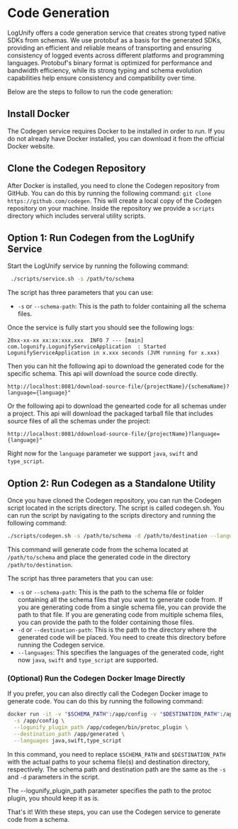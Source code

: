 # Code Generation

LogUnify offers a code generation service that creates strong typed native SDKs from schemas. We use protobuf as a basis for the generated SDKs, providing an efficient and reliable means of transporting and ensuring consistency of logged events across different platforms and programming languages. Protobuf's binary format is optimized for performance and bandwidth efficiency, while its strong typing and schema evolution capabilities help ensure consistency and compatibility over time. 

Below are the steps to follow to run the code generation:

## Install Docker

The Codegen service requires Docker to be installed in order to run. If you do not already have Docker installed, you can download it from the official Docker website.

## Clone the Codegen Repository

After Docker is installed, you need to clone the Codegen repository from GitHub. You can do this by running the following command: `git clone https://github.com/codegen`.
This will create a local copy of the Codegen repository on your machine. Inside the repository we provide a `scripts` directory which includes serveral utility 
scripts.

## Option 1: Run Codegen from the LogUnify Service
Start the LogUnify service by running the following command:

```bash
 ./scripts/service.sh -s /path/to/schema
```
The script has three parameters that you can use:

- `-s` or `--schema-path`: This is the path to folder containing all the schema files.

Once the service is fully start you should see the following logs:
```
20xx-xx-xx xx:xx:xxx.xxx  INFO 7 --- [main] com.logunify.LogunifyServiceApplication  : Started LogunifyServiceApplication in x.xxx seconds (JVM running for x.xxx)
```
Then you can hit the following api to download the generated code for the specific schema. This api will download the source code directly.
```http
http://localhost:8081/download-source-file/{projectName}/{schemaName}?language={language}" 
```
Or the following api to download the genearted code for all schemas under a project. This api will download the packaged tarball file that includes source files of all the schemas under the project: 
```
http://localhost:8081/ddownload-source-file/{projectName}?language={language}" 
```
Right now for the `language` parameter we support `java`, `swift` and `type_script`.


## Option 2: Run Codegen as a Standalone Utility

Once you have cloned the Codegen repository, you can run the Codegen script located in the scripts directory. The script is called codegen.sh. You can run the script by navigating to the scripts directory and running the following command:

```bash
./scripts/codegen.sh -s /path/to/schema -d /path/to/destination --languages java,swift,type_script
```

This command will generate code from the schema located at `/path/to/schema` and place the generated code in the directory `/path/to/destination`.

The script has three parameters that you can use:

- `-s` or `--schema-path`: This is the path to the schema file or folder containing all the schema files that you want to generate code from. If you are generating code from a single schema file, you can provide the path to that file. If you are generating code from multiple schema files, you can provide the path to the folder containing those files.
- `-d` or `--destination-path`: This is the path to the directory where the generated code will be placed. You need to create this directory before running the Codegen service.
- `--languages`: This specifies the languages of the generated code, right now `java`, `swift` and `type_script` are supported.

### (Optional) Run the Codegen Docker Image Directly

If you prefer, you can also directly call the Codegen Docker image to generate code. You can do this by running the following command:

```bash
docker run -it -v "$SCHEMA_PATH":/app/config -v "$DESTINATION_PATH":/app/generated logunify/codegen:latest -- \
  -s /app/config \
  --logunify_plugin_path /app/codegen/bin/protoc_plugin \
  --destination_path /app/generated \
  --languages java,swift,type_script
```

In this command, you need to replace `$SCHEMA_PATH` and `$DESTINATION_PATH` with the actual paths to your schema file(s) and destination directory, respectively. The schema path and destination path are the same as the `-s` and `-d` parameters in the script.

The --logunify_plugin_path parameter specifies the path to the protoc plugin, you should keep it as is.

That's it! With these steps, you can use the Codegen service to generate code from a schema.
